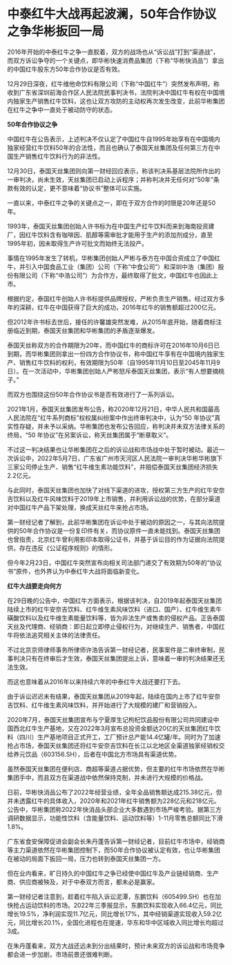 # 中泰红牛大战再起波澜，50年合作协议之争华彬扳回一局

2016年开始的中泰红牛之争一直胶着，双方的战场也从“诉讼战”打到“渠道战”，而双方诉讼争夺的一个关键点，即华彬快速消费品集团（下称“华彬快消品”）拿出的中国红牛股东方50年合作协议是否有效。

12月29日深夜，红牛维他命饮料有限公司（下称“中国红牛”）突然发布声明，称收到广东省深圳前海合作区人民法院民事判决书，法院判决中国红牛有权在中国境内独家生产销售红牛饮料，这也让双方攻防的主动权再次发生改变，此前华彬集团在红牛之争中一直处于被动防守的状态。

**50年合作协议之争**

中国红牛在公告表示，上述判决不仅认定了中国红牛自1995年始享有在中国境内独家经营红牛饮料50年的合法性，而且也确认了泰国天丝集团及任何第三方在中国生产销售红牛饮料行为的非法性。

12月30日，泰国天丝集团则向第一财经回应表示，称该判决系基层法院所作出的一审判决，尚未生效，天丝集团已启动上诉程序；并称判决并无任何对“50年”条款有效的认定，更不意味着“协议书”整体可以实施。

一直以来，中泰红牛之争的关键点之一，即在于双方合作的时限是20年还是50年。

1993年，泰国天丝集团创始人许书标为在中国生产红牛饮料而来到海南投资建厂，因红牛饮料含有咖啡因、肌醇等需审批才能用于生产的添加剂成分，直至1995年初，因未取得生产许可批文而始终无法投产。

事情在1995年发生了转机，华彬集团创始人严彬与泰方在中国合资成立了中国红牛，并引入中国食品工业（集团）公司（下称“中食公司”）和深圳中浩（集团）股份有限公司（下称“中浩公司”）为合作方，最终取得了批文，中国红牛也因此上市。

根据约定，泰国红牛创始人许书标提供品牌授权，严彬负责生产销售。经过双方多年的深耕，红牛在中国获得了巨大的成功，2016年红牛的销售额超过200亿元。

但2012年许书标去世后，接任的许馨雄突然发难，从2015年底开始，随着商标注册临近到期，泰国天丝集团和华彬集团的矛盾逐渐爆发。

泰国天丝称双方的合作期限为20年，而中国红牛的商标许可在2016年10月6日已到期，而华彬集团则拿出一份四方合作协议书，称中国红牛享有在中国境内独家生产、销售红牛饮料的权利，有效期限为50年（自1995年11月10日至2045年11月9日）。在一次活动中，华彬集团创始人严彬怒斥泰国天丝集团，表示“有人想要摘桃子。”

而双方也围绕这份50年合作协议书是否有效进行了一系列诉讼。

2021年1月，泰国天丝集团发布公告，称2020年12月21日，中华人民共和国最高人民法院在“红牛系列商标”权权属纠纷案中作出终审判决中，认为“50
年协议”真实性存疑，并未予以采纳。华彬集团也发布公告回应，称判决并未双方法律关系的终局，“50 年协议”在另案诉讼，称天丝集团属于“断章取义”。

不过这一判决结果也让华彬集团在之后的诉讼战和市场战中处于暂时被动。最近一次诉讼中，2022年5月7日，广东省广州市天河区人民法院一审判决华彬华彬旗下三家公司停止生产、销售“红牛维生素功能饮料”，并赔偿泰国天丝集团经济损失2.2亿元。

与此同时，泰国天丝集团也加快了对线下渠道的进攻，授权第三方生产的红牛安奈吉饮料以及红牛风味饮料于2019年上市销售，并利用诉讼战的优势，在部分渠道对中国红牛产品下架处理，换成天丝红牛来抢占市场。

第一财经记者了解到，此前华彬集团在诉讼中处于被动的原因之一，与其向法院提供的50年合作协议是一份复印件有关，而协议原件一直未能找到。泰国天丝集团也曾指责，北京红牛曾利用影印本取得公证书，并基于诉讼目的作为证据向法院提供，存在违反《公证程序规则》的情形。

但今年2月23日，中国红牛突然宣布向相关司法部门递交了有效期为50年的“协议书”原件，也外界认为中泰红牛大战将面临新变化。

**红牛大战要走向何方**

在29日晚的公告中，中国红牛方面表示，根据该判决，自2019年起泰国天丝集团陆续上市的红牛安奈吉饮料、红牛维生素风味饮料（进口、国产）、红牛维生素牛磺酸饮料以及红牛维生素能量饮料等，皆为非法生产或售卖的侵权产品。正告泰国天丝及代理商、经销商：即日起立即停止侵权行为，对继续生产、销售者，中国红牛将依法追究相关主体的法律责任。

不过北京京师律师事务所律师许浩告诉第一财经记者，民事案件是二审终审制，民事判决只有在终审后才生效，泰国天丝集团提出上诉，意味着一审的判决结果还无法生效。

而这也意味着从2016年以来持续六年的中泰红牛大战还要打下去。

由于诉讼迟迟未有结果，泰国天丝集团从2019年起，陆续在国内上市了红牛安奈吉饮料、红牛维生素风味饮料，并开始进行了大规模的建厂和营销投入。

2020年7月，泰国天丝集团宣布与宁夏厚生记枸杞饮品股份有限公司共同建设中国西北红牛生产基地，又在2022年3月宣布总投资金额达20亿的天丝集团红牛饮料（四川）生产基地项目正式开工，工厂预计总产能14.4亿罐/年。同时为了加速抢占市场，泰国天丝集团还将红牛安奈吉饮料在长江以北地区全渠道独家经销权交给养元饮品（603156.SH），后者在中国北方市场具有渠道优势。

虽然泰国天丝集团在便利店、商超等渠道占据优势，但主要的红牛市场依然在华彬集团手中，而且双方在渠道战中依然保持克制，并未进行大规模的价格战。

日前，华彬快消品公布了2022年经营业绩，全年全品销售额达成215.38亿元，但并未透露红牛的具体收入，2020年和2021年红牛销售额为228亿元和218亿元。公告中，华彬集团称2022年快消品头部企业大多数遇到市场严峻考验。据第三方调研数据显示，功能性饮料（含能量饮料、运动饮料等）1-11月零售总额同比下滑1.8%。

广东省食安保障促进会副会长朱丹蓬告诉第一财经记者，目前红牛市场中，经销商等主力渠道依然在华彬集团控制下，而50年合作协议被认定有效，也让华彬集团在被动的局面下扳回一局，压力也转到泰国天丝集团一方。

但在业内看来，旷日持久的中国红牛之争已经使中国红牛及产业链经销商、生产商、供应商被殃及，对于中泰双方而言，都未必是赢家。

第一财经记者注意到，趁着红牛陷入诉讼泥潭，东鹏饮料（605499.SH）也在加快抢占运动饮料的市场。2022年三季报显示，东鹏饮料实现收入66.4亿元，同比增长19.5%，净利润实现11.7亿元，同比增长17%，其中经销渠道实现收入59.2亿元，同比增长20.1%，全国化进程也在提速，华东和华中区域收入同比增长均超过3成。

在朱丹蓬看来，双方大战还远未到分出结果时，预计未来双方的诉讼战和市场竞争都会进一步加剧，市场前景还很难判断。

